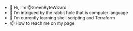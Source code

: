 - 👋 Hi, I’m @GreenByteWizard
- 👀 I’m intrigued by the rabbit hole that is computer language
- 🌱 I’m currently learning shell scripting and Terraform
- 📫 How to reach me on my page

<!---
abriscoe21/abriscoe21 is a ✨ special ✨ repository because its `README.md` (this file) appears on your GitHub profile.
You can click the Preview link to take a look at your changes.
--->
